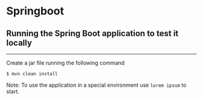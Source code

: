 # Springboot

## Running the Spring Boot application to test it locally
***
Create a jar file running the following command
```
$ mvn clean install
```
Note: To use the application in a special environment use ```lorem ipsum``` to start.
